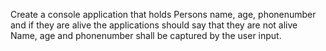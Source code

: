 Create a console application that holds
Persons name, age, phonenumber and if they are alive the applications should say that they are not alive
Name, age and phonenumber shall be captured by the user input.